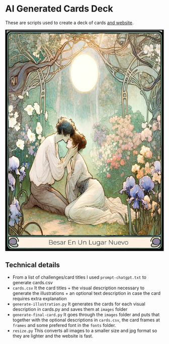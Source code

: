 # AI Generated Cards Deck

These are scripts used to create a deck of cards [and website](https://consignashot.netlify.app/).


![Card example](https://raw.githubusercontent.com/mathigatti/ai-generated-cards-deck/master/website/deck_light/Besar%20En%20Un%20Lugar%20Nuevo.jpg)

## Technical details

- From a list of challenges/card titles I used `prompt-chatgpt.txt` to generate cards.csv
- `cards.csv`
    It the card titles + the visual description necessary to generate the illustrations + an optional text description in case the card requires extra explanation
- `generate-illustration.py`
    It generates the cards for each visual description in cards.py and saves them at `images` folder
- `generate-final-card.py`
    It goes through the `images` folder and puts that together with the optional descriptions in `cards.csv`, the card frames at `frames` and some prefered font in the `fonts` folder. 
- `resize.py`
    This converts all images to a smaller size and jpg format so they are lighter and the website is fast.
